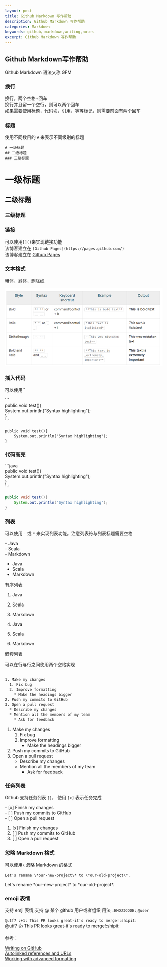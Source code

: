 ```yaml
---
layout: post
title: Github Markdown 写作帮助
description: Github Markdown 写作帮助
categories: Markdown
keywords: github，markdown,writing,notes
excerpt: Github Markdown 写作帮助
---
```


## Github Markdown写作帮助

Github Markdown 语法又称 GFM 


### 换行  
换行，两个空格+回车  
换行并且留一个空行，则可以两个回车  
如果需要使用标题，代码块，引用，等等标记，则需要前面有两个回车  


### 标题

使用不同数目的 `#` 来表示不同级别的标题

```        
# 一级标题        
## 二级标题        
### 三级标题         
```

# 一级标题
		 
## 二级标题	
	  
### 三级标题		  

### 链接
可以使用`[]()`来实现链接功能  
该博客建立在 `[Github Pages](https://pages.github.com/)`  
该博客建立在 [Github Pages](https://pages.github.com/)


### 文本格式

粗体，斜体，删除线

![](/images/posts/github/github-markwon-help/gfm_help.png)

### 插入代码
可以使用\`\`

\`\`\`  
public void test(){   
	System.out.println("Syntax highlighting");  
}  
\`\`\`

```
public void test(){
	System.out.println("Syntax highlighting");
}
```


### 代码高亮
\`\`\`java  
public void test(){  
	System.out.println("Syntax highlighting");  
}  
\`\`\`

```java
public void test(){
	System.out.println("Syntax highlighting");
}
```



### 列表

可以使用 `-` 或 `*` 来实现列表功能。注意列表符与列表标题需要空格

\- Java  
\- Scala  
\- Markdown  

- Java  
- Scala  
- Markdown  

有序列表

1. Java  
2. Scala  
3. Markdown  

1. Java  
2. Scala  
3. Markdown  

嵌套列表

可以在行与行之间使用两个空格实现

```

1. Make my changes		  
  1. Fix bug		  
  2. Improve formatting		  
    * Make the headings bigger		  
2. Push my commits to GitHub		  
3. Open a pull request		  
  * Describe my changes		  
  * Mention all the members of my team		  
    * Ask for feedback		  
```	

1. Make my changes  
	1. Fix bug  
	2. Improve formatting  
		* Make the headings bigger  
2. Push my commits to GitHub  
3. Open a pull request  
	* Describe my changes  
	* Mention all the members of my team  
		* Ask for feedback  	 

### 任务列表
Github 支持任务列表 `[]`， 使用 `[x]` 表示任务完成

\- \[x\] Finish my changes  
\- \[ \] Push my commits to GitHub  
\- \[ \] Open a pull request  

1. [x] Finish my changes  
2. [ ] Push my commits to GitHub  
3. [ ] Open a pull request  
	



### 忽略 Markdown 格式
可以使用`\` 忽略 Markdown 的格式

`Let's rename \*our-new-project\* to \*our-old-project\*.`

Let's rename \*our-new-project\* to \*our-old-project\*.

### emoji 表情

支持 emji 表情,支持 @ 某个 github 用户或者组织
用法 `:EMOJICODE:`,`@user`

`@utf7 :+1: This PR looks great-it's ready to merge!:shipit:`  
@utf7 :+1: This PR looks great-it's ready to merge!:shipit:




		 
参考：

[Writing on GitHub](https://help.github.com/categories/writing-on-github/)  
[Autolinked references and URLs](https://help.github.com/articles/autolinked-references-and-urls/)  
[Working with advanced formatting](https://help.github.com/articles/working-with-advanced-formatting/)  